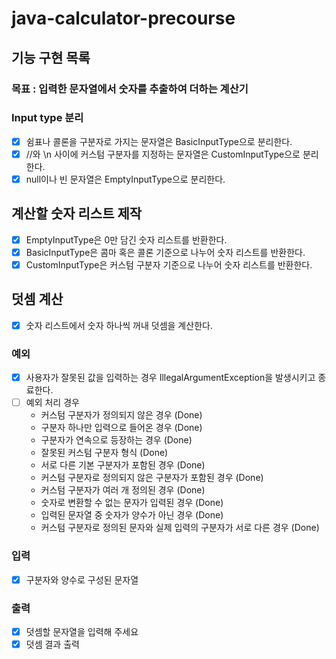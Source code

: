 # java-calculator-precourse

## 기능 구현 목록

### 목표 : 입력한 문자열에서 숫자를 추출하여 더하는 계산기

### Input type 분리

- [X] 쉼표나 콜론을 구분자로 가지는 문자열은 BasicInputType으로 분리한다.
- [X] //와 \n 사이에 커스텀 구분자를 지정하는 문자열은 CustomInputType으로 분리한다.
- [X] null이나 빈 문자열은 EmptyInputType으로 분리한다.

## 계산할 숫자 리스트 제작

- [X] EmptyInputType은 0만 담긴 숫자 리스트를 반환한다.
- [X] BasicInputType은 콤마 혹은 콜론 기준으로 나누어 숫자 리스트를 반환한다.
- [X] CustomInputType은 커스텀 구분자 기준으로 나누어 숫자 리스트를 반환한다.

## 덧셈 계산

- [X] 숫자 리스트에서 숫자 하나씩 꺼내 덧셈을 계산한다.

### 예외

- [X] 사용자가 잘못된 값을 입력하는 경우 IllegalArgumentException을 발생시키고 종료한다.
- [ ] 예외 처리 경우
    - 커스텀 구분자가 정의되지 않은 경우 (Done)
    - 구분자 하나만 입력으로 들어온 경우 (Done)
    - 구분자가 연속으로 등장하는 경우 (Done)
    - 잘못된 커스텀 구분자 형식 (Done)
    - 서로 다른 기본 구분자가 포함된 경우 (Done)
    - 커스텀 구분자로 정의되지 않은 구분자가 포함된 경우 (Done)
    - 커스텀 구분자가 여러 개 정의된 경우 (Done)
    - 숫자로 변환할 수 없는 문자가 입력된 경우 (Done)
    - 입력된 문자열 중 숫자가 양수가 아닌 경우 (Done)
    - 커스텀 구분자로 정의된 문자와 실제 입력의 구분자가 서로 다른 경우 (Done)

### 입력

- [X] 구분자와 양수로 구성된 문자열

### 출력

- [X] 덧셈할 문자열을 입력해 주세요
- [X] 덧셈 결과 출력
